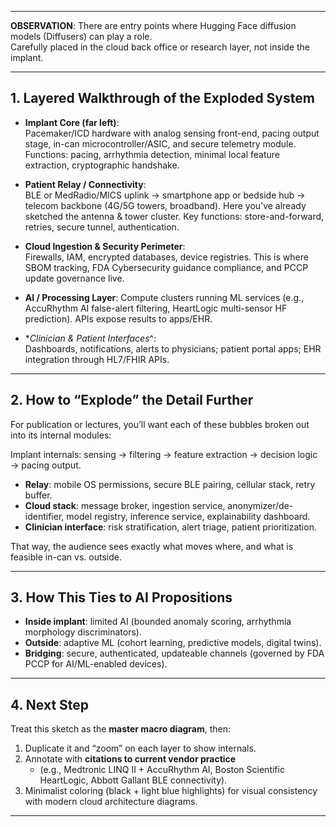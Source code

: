 ________


**OBSERVATION**: There are entry points where Hugging Face diffusion models (Diffusers) can play a role.    
Carefully placed in the cloud back office or research layer, not inside the implant.    

_________________

## 1. Layered Walkthrough of the Exploded System

* **Implant Core (far left)**:    
Pacemaker/ICD hardware with analog sensing front-end, pacing output stage, in-can microcontroller/ASIC, and secure telemetry module. Functions: pacing, arrhythmia detection, minimal local feature extraction, cryptographic handshake.

* **Patient Relay / Connectivity**:    
BLE or MedRadio/MICS uplink → smartphone app or bedside hub → telecom backbone (4G/5G towers, broadband). Here you’ve already sketched the antenna & tower cluster. Key functions: store-and-forward, retries, secure tunnel, authentication.

* **Cloud Ingestion & Security Perimeter**:         
Firewalls, IAM, encrypted databases, device registries. This is where SBOM tracking, FDA Cybersecurity guidance compliance, and PCCP update governance live.

* **AI / Processing Layer**:
Compute clusters running ML services (e.g., AccuRhythm AI false-alert filtering, HeartLogic multi-sensor HF prediction). APIs expose results to apps/EHR.

* **Clinician & Patient Interfaces*^:         
Dashboards, notifications, alerts to physicians; patient portal apps; EHR integration through HL7/FHIR APIs.

__________

## 2. How to “Explode” the Detail Further

For publication or lectures, you’ll want each of these bubbles broken out into its internal modules:

Implant internals: sensing → filtering → feature extraction → decision logic → pacing output.

* **Relay**: mobile OS permissions, secure BLE pairing, cellular stack, retry buffer.
* **Cloud stack**: message broker, ingestion service, anonymizer/de-identifier, model registry, inference service, explainability dashboard.
* **Clinician interface**: risk stratification, alert triage, patient prioritization.

That way, the audience sees exactly what moves where, and what is feasible in-can vs. outside.

____________

## 3. How This Ties to AI Propositions

* **Inside implant**: limited AI (bounded anomaly scoring, arrhythmia morphology discriminators).
* **Outside**: adaptive ML (cohort learning, predictive models, digital twins).
* **Bridging**: secure, authenticated, updateable channels (governed by FDA PCCP for AI/ML-enabled devices).

_____________

## 4. Next Step

Treat this sketch as the **master macro diagram**, then:

1. Duplicate it and “zoom” on each layer to show internals.
2. Annotate with **citations to current vendor practice**
    - (e.g., Medtronic LINQ II + AccuRhythm AI, Boston Scientific HeartLogic, Abbott Gallant BLE connectivity).
4. Minimalist coloring (black + light blue highlights) for visual consistency with modern cloud architecture diagrams.

_____________





